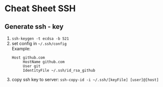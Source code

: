 # Cheat Sheet SSH

## Generate ssh - key

1. `ssh-keygen -t ecdsa -b 521`
2. set config in `~/.ssh/config`  
   Example:
   ```  
   Host github.com  
        HostName github.com  
        User git  
        IdentityFile ~/.ssh/id_rsa_github
   ```  
3. copy ssh key to server:
   `ssh-copy-id -i ~/.ssh/[keyFile] [user]@[host]`
